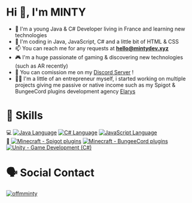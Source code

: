 <h1 align="left">Hi 👋, I'm MINTY</h1>

- 👋 I'm a young Java & C# Developer living in France and learning new technologies
- 🧠 I'm coding in Java, JavaScript, C# and a little bit of HTML & CSS
- 📫 You can reach me for any requests at **hello@mintydev.xyz**
- 🎮 I'm a huge passionate of gaming & discovering new technologies (such as AR recently)
- 🌟 You can comission me on my <a href="http://elarys.net/discord" target="blank">Discord Server</a> !
- 👨‍💼 I'm a little of an entrepreneur myself, i started working on multiple projects giving me passive or native income such as my Spigot & BungeeCord plugins development agency <a href="https://elarys.net">Elarys</a>

<h1 align="left">🧠 Skills</h1>
💻 <a href=""><img src="https://img.shields.io/badge/Java_Language-informational" alt="Java Language"></a>
<a href=""><img src="https://img.shields.io/badge/C%23_Language-informational" alt="C# Language"></a>
<a href=""><img src="https://img.shields.io/badge/JavaScript_Language-informational" alt="JavaScript Language"></a>
<br>
💾 <a href="https://mintfactory.xyz/discord"><img src="https://img.shields.io/badge/Minecraft-Spigot_plugins-brightgreen?logo=java" alt="Minecraft - Spigot plugins"></a>
<a href="https://elarys.net"><img src="https://img.shields.io/badge/Minecraft-BungeeCord_plugins-brightgreen?logo=java" alt="Minecraft - BungeeCord plugins"></a>
<a href="https://unity.com/"><img src="https://img.shields.io/badge/Unity-Game_Development_(C%23)-brightgreen?logo=unity" alt="Unity - Game Development (C#)"></a>

<h1 align="left">🗣 Social Contact</h1>

<a href="https://twitter.com/offminty" target="blank"><img src="https://img.shields.io/twitter/follow/offminty?logo=twitter&style=for-the-badge" alt="offmminty" /></a>
